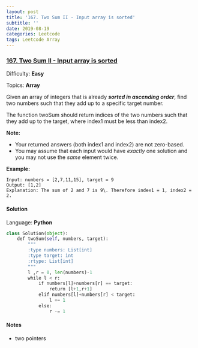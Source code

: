 ```yaml
---
layout: post
title: '167. Two Sum II - Input array is sorted'
subtitle: ''
date: 2019-08-19
categories: Leetcode
tags: Leetcode Array
---
```


### [167\. Two Sum II - Input array is sorted](https://leetcode.com/problems/two-sum-ii-input-array-is-sorted/)

Difficulty: **Easy**

Topics: **Array**

Given an array of integers that is already **_sorted in ascending order_**, find two numbers such that they add up to a specific target number.

The function twoSum should return indices of the two numbers such that they add up to the target, where index1 must be less than index2.

**Note:**

*   Your returned answers (both index1 and index2) are not zero-based.
*   You may assume that each input would have _exactly_ one solution and you may not use the _same_ element twice.

**Example:**

```
Input: numbers = [2,7,11,15], target = 9
Output: [1,2]
Explanation: The sum of 2 and 7 is 9\. Therefore index1 = 1, index2 = 2.
```


#### Solution

Language: **Python**

```python
class Solution(object):
    def twoSum(self, numbers, target):
        """
        :type numbers: List[int]
        :type target: int
        :rtype: List[int]
        """
        l ,r = 0, len(numbers)-1
        while l < r:
            if numbers[l]+numbers[r] == target:
                return [l+1,r+1]
            elif numbers[l]+numbers[r] < target:
                l += 1
            else:
                r -= 1
```

#### Notes
- two pointers
